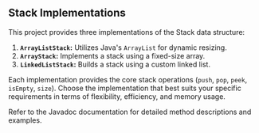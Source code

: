 ## Stack Implementations

This project provides three implementations of the Stack data structure:

1. **`ArrayListStack`:** Utilizes Java's `ArrayList` for dynamic resizing.
2. **`ArrayStack`:** Implements a stack using a fixed-size array.
3. **`LinkedListStack`:** Builds a stack using a custom linked list.

Each implementation provides the core stack operations (`push`, `pop`, `peek`, `isEmpty`, `size`). Choose the implementation that best suits your specific requirements in terms of flexibility, efficiency, and memory usage.

Refer to the Javadoc documentation for detailed method descriptions and examples.


